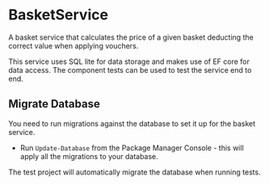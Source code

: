 # BasketService
A basket service that calculates the price of a given basket deducting the correct value when applying vouchers.

This service uses SQL lite for data storage and makes use of EF core for data access. The component tests can be used to test the service end to end.

## Migrate Database

You need to run migrations against the database to set it up for the basket service.

- Run `Update-Database` from the Package Manager Console - this will apply all the migrations to your database.

The test project will automatically migrate the database when running tests. 
